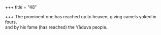 +++
title = "48"

+++
The prominent one has reached up to heaven, giving camels yoked  in fours,  
and by his fame (has reached) the Yāduva people.  
